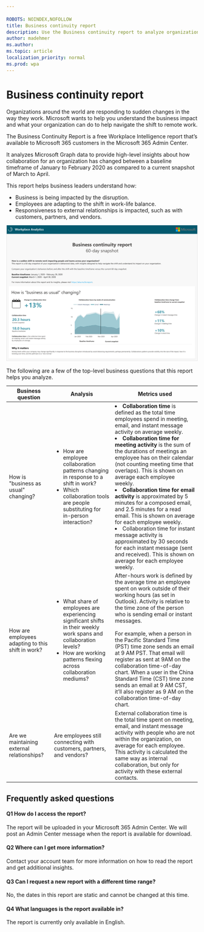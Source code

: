 ```yaml
---

ROBOTS: NOINDEX,NOFOLLOW
title: Business continuity report
description: Use the Business continuity report to analyze organizational collaboration data
author: madehmer
ms.author: 
ms.topic: article
localization_priority: normal 
ms.prod: wpa
---
```


# Business continuity report

Organizations around the world are responding to sudden changes in the way they work. Microsoft wants to help you understand the business impact and what your organization can do to help navigate the shift to remote work.

The Business Continuity Report is a free Workplace Intelligence report that’s available to Microsoft 365 customers in the Microsoft 365 Admin Center.

It analyzes Microsoft Graph data to provide high-level insights about how collaboration for an organization has changed between a baseline timeframe of January to February 2020 as compared to a current snapshot of March to April.

This report helps business leaders understand how:

* Business is being impacted by the disruption.
* Employees are adapting to the shift in work-life balance.
* Responsiveness to external relationships is impacted, such as with customers, partners, and vendors.

![Business continuity report](../Images/WpA/Tutorials/bc-report.png)

The following are a few of the top-level business questions that this report helps you analyze.

|Business question |Analysis |Metrics used |
|-------------|--------------|-------------|
|How is "business as usual" changing? |<ul><li>How are employee collaboration patterns changing in response to a shift in work?  </li><li>Which collaboration tools are people substituting for in-person interaction? |</li><li>**Collaboration time** is defined as the total time employees spend in meeting, email, and instant message activity on average weekly. </li><li>**Collaboration time for meeting activity** is the sum of the durations of meetings an employee has on their calendar (not counting meeting time that overlaps). This is shown on average each employee weekly. </li><li>**Collaboration time for email activity** is approximated by 5 minutes for a composed email, and 2.5 minutes for a read email. This is shown on average for each employee weekly. </li><li>Collaboration time for instant message activity is approximated by 30 seconds for each instant message (sent and received). This is shown on average for each employee weekly. |
|How are employees adapting to this shift in work? |<ul><li>What share of employees are experiencing significant shifts in their weekly work spans and collaboration levels? </li><li>How are working patterns flexing across collaboration mediums? </li></ul>|After-hours work is defined by the average time an employee spent on work outside of their working hours (as set in Outlook). Activity is relative to the time zone of the person who is sending email or instant messages. <br> <br>For example, when a person in the Pacific Standard Time (PST) time zone sends an email at 9 AM PST. That email will register as sent at 9AM on the collaboration time-of-day chart. When a user in the China Standard Time (CST) time zone sends an email at 9 AM CST, it’ll also register as 9 AM on the collaboration time-of-day chart.|
|Are we maintaining external relationships? |Are employees still connecting with customers, partners, and vendors? |External collaboration time is the total time spent on meeting, email, and instant message activity with people who are not within the organization, on average for each employee. This activity is calculated the same way as internal collaboration, but only for activity with these external contacts.|

## Frequently asked questions

#### Q1 How do I access the report?

The report will be uploaded in your Microsoft 365 Admin Center. We will post an Admin Center message when the report is available for download.

#### Q2 Where can I get more information?

Contact your account team for more information on how to read the report and get additional insights.

#### Q3 Can I request a new report with a different time range?

No, the dates in this report are static and cannot be changed at this time.

#### Q4 What languages is the report available in?

The report is currently only available in English.

